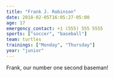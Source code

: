 ```yaml
---
title: "Frank J. Robinson"
date: 2018-02-05T16:05:27-05:00
age: 17
emergency_contact: +1 (555) 555 5555
sports: ["soccer", "baseball"]
team: turtles
trainings: ["Monday", "Thursday"]
year: "junior"
---
```


Frank, our number one second baseman!

